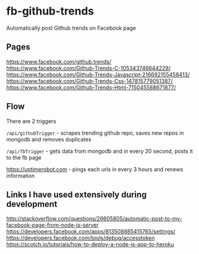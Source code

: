 # fb-github-trends
Automatically post Github trends on Facebook page


## Pages
https://www.facebook.com/github.trends/  
https://www.facebook.com/Github-Trends-C-105343746644229/  
https://www.facebook.com/Github-Trends-Javascript-216692155458413/  
https://www.facebook.com/Github-Trends-Css-147815779051387/  
https://www.facebook.com/Github-Trends-Html-715045588671877/

## Flow
There are 2 triggers  

`/api/githubTrigger` - scrapes trending github repo, saves new repos in mongodb and removes duplicates  

`/api/fbTrigger` - gets data from mongodb and in every 20 second, posts it to the fb page   

https://uptimerobot.com - pings each urls in every 3 hours and renews information


## Links I have used extensively during development
http://stackoverflow.com/questions/26605805/automatic-post-to-my-facebook-page-from-node-js-server  
https://developers.facebook.com/apps/813508885415765/settings/
https://developers.facebook.com/tools/debug/accesstoken  
https://scotch.io/tutorials/how-to-deploy-a-node-js-app-to-heroku

